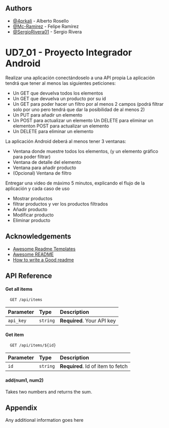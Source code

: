 
## Authors

- [@4prkali](https://github.com/4prkali) - Alberto Rosello
- [@Mc-Ramirez](https://github.com/Mc-Ramirez) - Felipe Ramírez
- [@SergioRivera01](https://github.com/SergioRivera01) - Sergio Rivera


# UD7_01 - Proyecto Integrador Android

Realizar una aplicación conectándoselo a una API propia
La aplicación tendrá que tener al menos las siguientes peticiones:

- Un GET que devuelva todos los elementos
- Un GET que devuelva un producto por su id
- Un GET para poder hacer un filtro por al menos 2 campos (podrá filtrar solo por uno pero tendrá que dar la posibilidad de al menos 2)
- Un PUT para añadir un elemento
- Un POST para actualizar un elemento Un DELETE para eliminar un elementon POST para actualizar un elemento
- Un DELETE para eliminar un elemento

La aplicación Android deberá al menos tener 3 ventanas:
- Ventana donde muestre todos los elementos, (y un elemento gráfico para poder filtrar)
- Ventana de detalle del elemento
- Ventana para añadir producto
- (Opcional) Ventana de filtro

Entregar una video de máximo 5 minutos, explicando el flujo de la aplicación y cada caso de uso
- Mostrar productos
- filtrar productos y ver los productos filtrados
- Añadir producto
- Modificar producto
- Eliminar producto
## Acknowledgements

 - [Awesome Readme Templates](https://awesomeopensource.com/project/elangosundar/awesome-README-templates)
 - [Awesome README](https://github.com/matiassingers/awesome-readme)
 - [How to write a Good readme](https://bulldogjob.com/news/449-how-to-write-a-good-readme-for-your-github-project)


## API Reference

#### Get all items

```http
  GET /api/items
```

| Parameter | Type     | Description                |
| :-------- | :------- | :------------------------- |
| `api_key` | `string` | **Required**. Your API key |

#### Get item

```http
  GET /api/items/${id}
```

| Parameter | Type     | Description                       |
| :-------- | :------- | :-------------------------------- |
| `id`      | `string` | **Required**. Id of item to fetch |

#### add(num1, num2)

Takes two numbers and returns the sum.


## Appendix

Any additional information goes here


